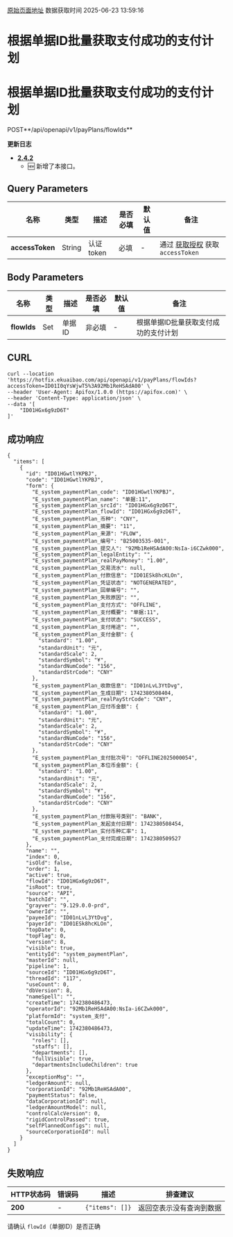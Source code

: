 [原始页面地址](https://docs.ekuaibao.com/docs/open-api/flows/get-flow-by-flowId)
数据获取时间 2025-06-23 13:59:16

# 根据单据ID批量获取支付成功的支付计划

# 根据单据ID批量获取支付成功的支付计划

POST**/api/openapi/v1/payPlans/flowIds**

**更新日志**

  * [**2.4.2**](/updateLog/update-log#242)
    * 🆕 新增了本接口。



## Query Parameters​

名称| 类型| 描述| 是否必填| 默认值| 备注  
---|---|---|---|---|---  
**accessToken**|  String| 认证token| 必填| -| 通过 [获取授权](/docs/open-api/getting-started/auth) 获取 `accessToken`  
  
## Body Parameters​

名称| 类型| 描述| 是否必填| 默认值| 备注  
---|---|---|---|---|---  
**flowIds**|  Set| 单据ID| 非必填| -| 根据单据ID批量获取支付成功的支付计划  
  
## CURL​
    
    
    curl --location 'https://hotfix.ekuaibao.com/api/openapi/v1/payPlans/flowIds?accessToken=ID01I0qYsWjwT5%3A92Mb1ReHSAdA00' \  
    --header 'User-Agent: Apifox/1.0.0 (https://apifox.com)' \  
    --header 'Content-Type: application/json' \  
    --data '[  
        "ID01HGx6g9zD6T"  
    ]'  
    

## 成功响应​
    
    
    {  
      "items": [  
        {  
          "id": "ID01HGwtlYKPBJ",  
          "code": "ID01HGwtlYKPBJ",  
          "form": {  
            "E_system_paymentPlan_code": "ID01HGwtlYKPBJ",  
            "E_system_paymentPlan_name": "单据:11",  
            "E_system_paymentPlan_srcId": "ID01HGx6g9zD6T",  
            "E_system_paymentPlan_flowId": "ID01HGx6g9zD6T",  
            "E_system_paymentPlan_币种": "CNY",  
            "E_system_paymentPlan_摘要": "11",  
            "E_system_paymentPlan_来源": "FLOW",  
            "E_system_paymentPlan_编号": "B25003535-001",  
            "E_system_paymentPlan_提交人": "92Mb1ReHSAdA00:NsIa-i6CZwk000",  
            "E_system_paymentPlan_legalEntity": "",  
            "E_system_paymentPlan_realPayMoney": "1.00",  
            "E_system_paymentPlan_交易流水": null,  
            "E_system_paymentPlan_付款信息": "ID01ESk8hcKLOn",  
            "E_system_paymentPlan_凭证状态": "NOTGENERATED",  
            "E_system_paymentPlan_回单编号": "",  
            "E_system_paymentPlan_失败原因": "",  
            "E_system_paymentPlan_支付方式": "OFFLINE",  
            "E_system_paymentPlan_支付概要": "单据:11",  
            "E_system_paymentPlan_支付状态": "SUCCESS",  
            "E_system_paymentPlan_支付用途": "",  
            "E_system_paymentPlan_支付金额": {  
              "standard": "1.00",  
              "standardUnit": "元",  
              "standardScale": 2,  
              "standardSymbol": "¥",  
              "standardNumCode": "156",  
              "standardStrCode": "CNY"  
            },  
            "E_system_paymentPlan_收款信息": "ID01nLvL3YtDvg",  
            "E_system_paymentPlan_生成日期": 1742380508404,  
            "E_system_paymentPlan_realPayStrCode": "CNY",  
            "E_system_paymentPlan_应付币金额": {  
              "standard": "1.00",  
              "standardUnit": "元",  
              "standardScale": 2,  
              "standardSymbol": "¥",  
              "standardNumCode": "156",  
              "standardStrCode": "CNY"  
            },  
            "E_system_paymentPlan_支付批次号": "OFFLINE2025000054",  
            "E_system_paymentPlan_本位币金额": {  
              "standard": "1.00",  
              "standardUnit": "元",  
              "standardScale": 2,  
              "standardSymbol": "¥",  
              "standardNumCode": "156",  
              "standardStrCode": "CNY"  
            },  
            "E_system_paymentPlan_付款账号类别": "BANK",  
            "E_system_paymentPlan_发起支付日期": 1742380508454,  
            "E_system_paymentPlan_实付币种汇率": 1,  
            "E_system_paymentPlan_支付完成日期": 1742380509527  
          },  
          "name": "",  
          "index": 0,  
          "isOld": false,  
          "order": 1,  
          "active": true,  
          "flowId": "ID01HGx6g9zD6T",  
          "isRoot": true,  
          "source": "API",  
          "batchId": "",  
          "grayver": "9.129.0.0-prd",  
          "ownerId": "",  
          "payeeId": "ID01nLvL3YtDvg",  
          "payerId": "ID01ESk8hcKLOn",  
          "topDate": 0,  
          "topFlag": 0,  
          "version": 8,  
          "visible": true,  
          "entityId": "system_paymentPlan",  
          "masterId": null,  
          "pipeline": 1,  
          "sourceId": "ID01HGx6g9zD6T",  
          "threadId": "117",  
          "useCount": 0,  
          "dbVersion": 8,  
          "nameSpell": "",  
          "createTime": 1742380486473,  
          "operatorId": "92Mb1ReHSAdA00:NsIa-i6CZwk000",  
          "platformId": "system_支付",  
          "totalCount": 0,  
          "updateTime": 1742380486473,  
          "visibility": {  
            "roles": [],  
            "staffs": [],  
            "departments": [],  
            "fullVisible": true,  
            "departmentsIncludeChildren": true  
          },  
          "exceptionMsg": "",  
          "ledgerAmount": null,  
          "corporationId": "92Mb1ReHSAdA00",  
          "paymentStatus": false,  
          "dataCorporationId": null,  
          "ledgerAmountModel": null,  
          "controlCalcVersion": 0,  
          "rigidControlPassed": true,  
          "selfPlannedConfigs": null,  
          "sourceCorporationId": null  
        }  
      ]  
    }  
    

## 失败响应​

HTTP状态码| 错误码| 描述| 排查建议  
---|---|---|---  
**200**|  -| `{"items": []}`| 返回空表示没有查询到数据  
请确认 `flowId`（单据ID）是否正确

